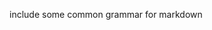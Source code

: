 include some common grammar for markdown        
         
     
   
      
       
   
   
 
  
 
  
